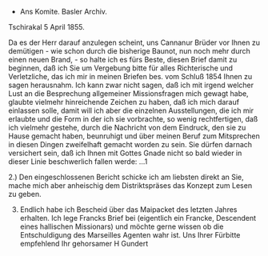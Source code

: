 + Ans Komite. Basler Archiv.

 Tschirakal 5 April 1855.

Da es der Herr darauf anzulegen scheint, uns Cannanur Brüder vor Ihnen zu demütigen - wie schon durch die bisherige Baunot, nun noch mehr durch einen neuen Brand, - so halte ich es fürs Beste, diesen Brief damit zu beginnen, daß ich Sie um Vergebung bitte für alles Richterische und Verletzliche, das ich mir in meinen Briefen bes. vom Schluß 1854 Ihnen zu sagen herausnahm. Ich kann zwar nicht sagen, daß ich mit irgend welcher Lust an die Besprechung allgemeiner Missionsfragen mich gewagt habe, glaubte vielmehr hinreichende Zeichen zu haben, daß ich mich darauf einlassen solle, damit will ich aber die einzelnen Ausstellungen, die ich mir erlaubte und die Form in der ich sie vorbrachte, so wenig rechtfertigen, daß ich vielmehr gestehe, durch die Nachricht von dem Eindruck, den sie zu Hause gemacht haben, beunruhigt und über meinen Beruf zum Mitsprechen in diesen Dingen zweifelhaft gemacht worden zu sein. Sie dürfen darnach versichert sein, daß ich Ihnen mit Gottes Gnade nicht so bald wieder in dieser Linie beschwerlich fallen werde: ...1

2.) Den eingeschlossenen Bericht schicke ich am liebsten direkt an Sie, mache mich aber anheischig dem Distriktspräses das Konzept zum Lesen zu geben.

3) Endlich habe ich Bescheid über das Maipacket des letzten Jahres erhalten. Ich lege Francks Brief bei (eigentlich ein Francke, Descendent eines hallischen Missionars) und möchte gerne wissen ob die Entschuldigung des Marseilles Agenten wahr ist.
 Uns Ihrer Fürbitte empfehlend
 Ihr gehorsamer
 H Gundert

